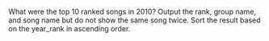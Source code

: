 What were the top 10 ranked songs in 2010?
Output the rank, group name, and song name but do not show the same song twice.
Sort the result based on the year_rank in ascending order.